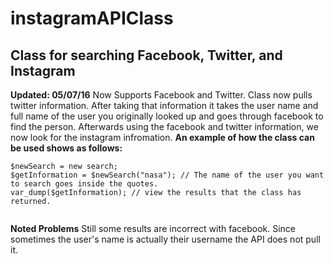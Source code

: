 # instagramAPIClass
## Class for searching Facebook, Twitter, and Instagram
**Updated: 05/07/16**
Now Supports Facebook and Twitter. 
Class now pulls twitter information. After taking that information
it takes the user name and full name of the user you originally looked up
and goes through facebook to find the person. Afterwards using the facebook and twitter
information, we now look for the instagram infromation.
**An example of how the class can be used shows as follows:**
```
$newSearch = new search;
$getInformation = $newSearch("nasa"); // The name of the user you want to search goes inside the quotes.
var_dump($getInformation); // view the results that the class has returned. 


```

**Noted Problems**
Still some results are incorrect with facebook.
Since sometimes the user's name is actually their username
the API does not pull it.
